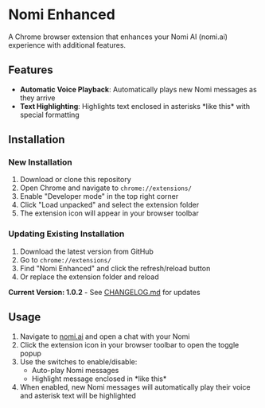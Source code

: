 # Nomi Enhanced

A Chrome browser extension that enhances your Nomi AI (nomi.ai) experience with additional features. 

## Features

- **Automatic Voice Playback**: Automatically plays new Nomi messages as they arrive
- **Text Highlighting**: Highlights text enclosed in asterisks \*like this\* with special formatting

## Installation

### New Installation
1. Download or clone this repository
2. Open Chrome and navigate to `chrome://extensions/`
3. Enable "Developer mode" in the top right corner
4. Click "Load unpacked" and select the extension folder
5. The extension icon will appear in your browser toolbar

### Updating Existing Installation
1. Download the latest version from GitHub
2. Go to `chrome://extensions/`
3. Find "Nomi Enhanced" and click the refresh/reload button
4. Or replace the extension folder and reload

**Current Version: 1.0.2** - See [CHANGELOG.md](CHANGELOG.md) for updates

## Usage

1. Navigate to [nomi.ai](https://nomi.ai) and open a chat with your Nomi
2. Click the extension icon in your browser toolbar to open the toggle popup
3. Use the switches to enable/disable:
   - Auto-play Nomi messages
   - Highlight message enclosed in \*like this\* 
4. When enabled, new Nomi messages will automatically play their voice and asterisk text will be highlighted
